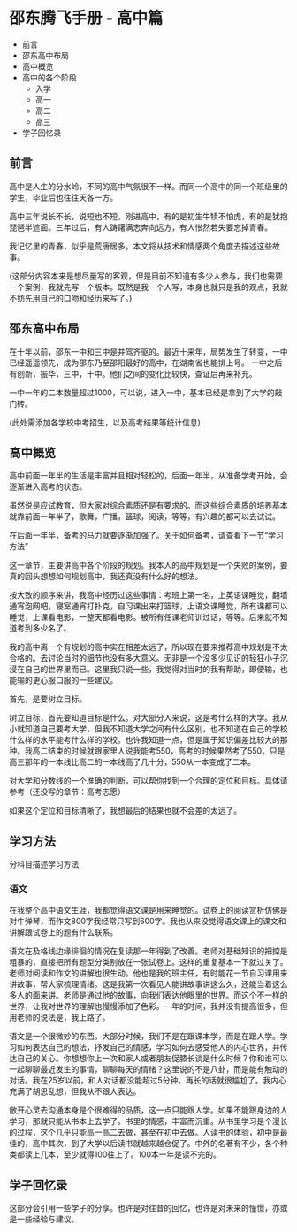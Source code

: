 # 邵东腾飞手册 - 高中篇

- 前言
- 邵东高中布局
- 高中概览
- 高中的各个阶段
  - 入学
  - 高一
  - 高二
  - 高三
- 学子回忆录



## 前言

高中是人生的分水岭，不同的高中气氛很不一样。而同一个高中的同一个班级里的学生，毕业后也往往天各一方。

高中三年说长不长，说短也不短。刚进高中，有的是初生牛犊不怕虎，有的是犹抱琵琶半遮面。三年过后，有人踌躇满志奔向远方，有人怅然若失要忘掉青春。

我记忆里的青春，似乎是荒唐居多。本文将从技术和情感两个角度去描述这些故事。


(这部分内容本来是想尽量写的客观，但是目前不知道有多少人参与，我们也需要一个案例，我就先写一个版本。既然是我一个人写，本身也就只是我的观点，我就不妨先用自己的口吻和经历来写了。)





## 邵东高中布局
在十年以前，邵东一中和三中是并驾齐驱的。最近十来年，局势发生了转变，一中已经遥遥领先，成为邵东乃至邵阳最好的高中，在湖南省也能排上号。
一中之后有创新，振华，三中，十中。他们之间的变化比较快，查证后再来补充。

一中一年的二本数量超过1000，可以说，进入一中，基本已经是拿到了大学的敲门砖。

(此处需添加各学校中考招生，以及高考结果等统计信息)

## 高中概览

高中前面一年半的生活是丰富并且相对轻松的，后面一年半，从准备学考开始，会逐渐进入高考的状态。

虽然说是应试教育，但大家对综合素质还是有要求的。而这些综合素质的培养基本就靠前面一年半了，歌舞，广播，篮球，阅读，等等，有兴趣的都可以去试试。

在后面一年半，备考的马力就要逐渐加强了。关于如何备考，请查看下一节“学习方法”

这一章节，主要讲高中各个阶段的规划。我本人的高中规划是一个失败的案例，要真的回头想想如何规划高中，我还真没有什么好的想法。

按大致的顺序来讲，我高中经历过这些事情：考班上第一名，上英语课睡觉，翻墙通宵泡网吧，寝室通宵打扑克，自习课出来打篮球，上语文课睡觉，所有课都可以睡觉，上课看电影，一整天都看电影。被所有任课老师训过话，等等。后来就不知道考到多少名了。

我的高中离一个有规划的高中实在相差太远了，所以现在要来推荐高中规划是不太合格的。去讨论当时的细节也没有多大意义。无非是一个没多少见识的轻狂小子沉浸在自己的世界里而已。这里我只说一些，我觉得对当时的我有帮助，即便输，也能输的更心服口服的一些建议。

首先，是要树立目标。

树立目标，首先要知道目标是什么。对大部分人来说，这是考什么样的大学。我从小就知道自己要考大学，但我不知道大学之间有什么区别，也不知道在自己的学校什么样的水平能考什么样的学校。也许我知道一点，但是属于知识偏差比较大的那种。我高二结束的时候就跟家里人说我能考550，高考的时候果然考了550。只是高三那年的一本线比高二的一本线高了几十分，550从一本变成了二本。

对大学和分数线的一个准确的判断，可以帮你找到一个合理的定位和目标。具体请参考（还没写的章节：高考志愿）

如果这个定位和目标清晰了，我想最后的结果也就不会差的太远了。


## 学习方法

分科目描述学习方法

### 语文

在我整个高中语文生涯，我都觉得语文课是用来睡觉的。试卷上的阅读赏析仿佛是对牛弹琴，而作文800字我经常只写到600字。我也从来没觉得语文课上的课文和讲解跟试卷上的题有什么联系。

语文在及格线边缘徘徊的情况在复读那一年得到了改善。老师对基础知识的把控是粗暴的，直接把所有题型分类别放在一张试卷上。这样的重复基本一下就过关了。老师对阅读和作文的讲解也很生动。他也是我的班主任，有时能花一节自习课用来讲故事，帮大家梳理情绪。这是我第一次看见人能讲故事讲这么久，还能当着这么多人的面来讲。老师是通过他的故事，向我们表达他眼里的世界。而这个不一样的世界，让我对世界的理解也慢慢添加了色彩。一年的时间，我并没有提高很多，但用老师的说法是，我上路了。

语文是一个很微妙的东西。大部分时候，我们不是在跟课本学，而是在跟人学。学习如何表达自己的想法，抒发自己的情感，学习如何去感受他人的内心世界，并传达自己的关心。你想想你上一次和家人或者朋友促膝长谈是什么时候？你和谁可以一起聊聊最近发生的事情，聊聊每天的情绪？这里说的不是八卦，而是能有触动的对话。我在25岁以前，和人对话都没能超过5分钟。再长的话就很尴尬了。我内心充满了胡思乱想，但我从不跟人表达。

敞开心灵去沟通本身是个很难得的品质，这一点只能跟人学。如果不能跟身边的人学习，那就只能从书本上去学了。书里的情感，丰富而沉重。从书里学习是个漫长的过程，这个几乎只能高一高二去做，甚至在初中去做。人读书的体验，初中是最佳的，高中其次，到了大学以后读书就越来越仓促了。中外的名著有不少，各个种类都读上几本，至少就得100往上了。100本一年是读不完的。


## 学子回忆录

这部分会引用一些学子的分享。也许是对往昔的回忆，也许是对未来的憧憬，亦或是一些经验与建议。

